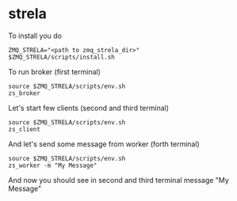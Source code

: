 strela
======

To install you do

    ZMQ_STRELA="<path to zmq_strela_dir>"
    $ZMQ_STRELA/scripts/install.sh

To run broker (first terminal)

    source $ZMQ_STRELA/scripts/env.sh
    zs_broker

Let's start few clients (second and third terminal)

    source $ZMQ_STRELA/scripts/env.sh
    zs_client

And let's send some message from worker (forth terminal)

    source $ZMQ_STRELA/scripts/env.sh
    zs_worker -m "My Message"

And now you should see in second and third terminal message "My Message"
